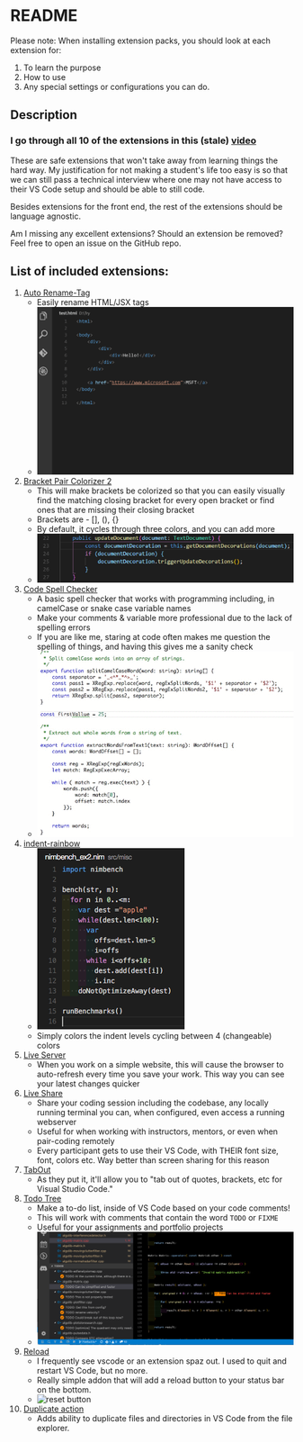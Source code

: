 # README

Please note: When installing extension packs, you should look at each extension
for:

1. To learn the purpose
2. How to use
3. Any special settings or configurations you can do.

## Description

### I go through all 10 of the extensions in this (stale) [video](https://youtu.be/_iI3Z3E3hnQ)

These are safe extensions that won't take away from learning things the hard
way. My justification for not making a student's life too easy is so that we can
still pass a technical interview where one may not have access to their VS Code
setup and should be able to still code.

Besides extensions for the front end, the rest of the extensions should be
language agnostic.

Am I missing any excellent extensions? Should an extension be removed? Feel free
to open an issue on the GitHub repo.

## List of included extensions:

1. [Auto Rename-Tag](https://marketplace.visualstudio.com/items?itemName=formulahendry.auto-rename-tag)
   - Easily rename HTML/JSX tags
   - ![](https://raw.githubusercontent.com/brainomite/suggested-fullstack-bootcamp-extension-pack/main/images/auto-rename-tag.gif)
2. [Bracket Pair Colorizer 2](https://marketplace.visualstudio.com/items?itemName=CoenraadS.bracket-pair-colorizer-2)
   - This will make brackets be colorized so that you can easily visually find
     the matching closing bracket for every open bracket or find ones that are
     missing their closing bracket
   - Brackets are - [], (), {}
   - By default, it cycles through three colors, and you can add more
   - ![](https://raw.githubusercontent.com/brainomite/suggested-fullstack-bootcamp-extension-pack/main/images/bracket-pair-colorizer.png)
3. [Code Spell Checker](https://marketplace.visualstudio.com/items?itemName=streetsidesoftware.code-spell-checker)
   - A basic spell checker that works with programming including, in camelCase
     or snake case variable names
   - Make your comments & variable more professional due to the lack of spelling
     errors
   - If you are like me, staring at code often makes me question the spelling of
     things, and having this gives me a sanity check
   - ![](https://raw.githubusercontent.com/brainomite/suggested-fullstack-bootcamp-extension-pack/main/images/code-spell-checker.gif)
4. [indent-rainbow](https://marketplace.visualstudio.com/items?itemName=oderwat.indent-rainbow)
   - ![](https://raw.githubusercontent.com/brainomite/suggested-fullstack-bootcamp-extension-pack/main/images/indent-rainbow.png)
   - Simply colors the indent levels cycling between 4 (changeable) colors
5. [Live Server](https://marketplace.visualstudio.com/items?itemName=ritwickdey.LiveServer)
   - When you work on a simple website, this will cause the browser to
     auto-refresh every time you save your work. This way you can see your
     latest changes quicker
6. [Live Share](https://marketplace.visualstudio.com/items?itemName=MS-vsliveshare.vsliveshare)
   - Share your coding session including the codebase, any locally running
     terminal you can, when configured, even access a running webserver
   - Useful for when working with instructors, mentors, or even when pair-coding
     remotely
   - Every participant gets to use their VS Code, with THEIR font size, font,
     colors etc. Way better than screen sharing for this reason
7. [TabOut](https://marketplace.visualstudio.com/items?itemName=albert.TabOut)
   - As they put it, it'll allow you to "tab out of quotes, brackets, etc for
     Visual Studio Code."
8. [Todo Tree](https://marketplace.visualstudio.com/items?itemName=Gruntfuggly.todo-tree)
   - Make a to-do list, inside of VS Code based on your code comments!
   - This will work with comments that contain the word `TODO` or `FIXME`
   - Useful for your assignments and portfolio projects
   - ![](https://raw.githubusercontent.com/brainomite/suggested-fullstack-bootcamp-extension-pack/main/images/todo-tree.png)
9. [Reload](https://marketplace.visualstudio.com/items?itemName=natqe.reload)
   - I frequently see vscode or an extension spaz out. I used to quit and
     restart VS Code, but no more.
   - Really simple addon that will add a reload button to your status bar on the
     bottom.
   - ![reset button](https://brainomite.github.io/suggested-fullstack-bootcamp-extension-pack/images/reload-button.png)
10. [Duplicate action](https://marketplace.visualstudio.com/items?itemName=mrmlnc.vscode-duplicate)
    - Adds ability to duplicate files and directories in VS Code from the file
      explorer.
